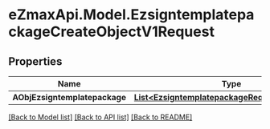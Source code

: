 
# eZmaxApi.Model.EzsigntemplatepackageCreateObjectV1Request

## Properties

Name | Type | Description | Notes
------------ | ------------- | ------------- | -------------
**AObjEzsigntemplatepackage** | [**List&lt;EzsigntemplatepackageRequestCompound&gt;**](EzsigntemplatepackageRequestCompound.md) |  | 

[[Back to Model list]](../README.md#documentation-for-models)
[[Back to API list]](../README.md#documentation-for-api-endpoints)
[[Back to README]](../README.md)

